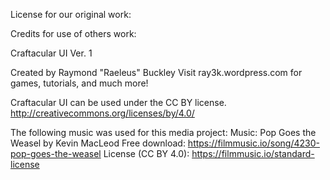 License for our original work:







Credits for use of others work:

Craftacular UI Ver. 1

Created by Raymond "Raeleus" Buckley
Visit ray3k.wordpress.com for games, tutorials, and much more!

Craftacular UI can be used under the CC BY license.
http://creativecommons.org/licenses/by/4.0/

The following music was used for this media project:
Music: Pop Goes the Weasel by Kevin MacLeod
Free download: https://filmmusic.io/song/4230-pop-goes-the-weasel
License (CC BY 4.0): https://filmmusic.io/standard-license



